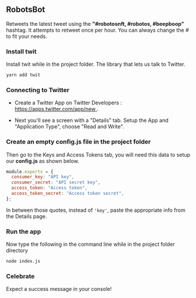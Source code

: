 ## RobotsBot

Retweets the latest tweet using the **"#robotosnft, #robotos, #beepboop"** hashtag.
It attempts to retweet once per hour. You can always change the # to fit your needs.

### Install twit

Install twit while in the project folder. The library that lets us talk to Twitter.

```bash
yarn add twit
```

### Connecting to Twitter

- Create a Twitter App on Twitter Developers : [https://apps.twitter.com/app/new ](https://apps.twitter.com/app/new).

- Next you'll see a screen with a "Details" tab. Setup the App and "Application Type", choose "Read and Write".

### Create an empty config.js file in the project folder

Then go to the Keys and Access Tokens tab, you will need this data to setup our **config.js** as shown below.

```js
module.exports = {
  consumer_key: "API key",
  consumer_secret: "API secret key",
  access_token: "Access token",
  access_token_secret: "Access token secret",
};
```

In between those quotes, instead of `'key'`, paste the appropriate info from the Details page.

### Run the app

Now type the following in the command line while in the project folder directory

```bash
node index.js
```

### Celebrate

Expect a success message in your console!
